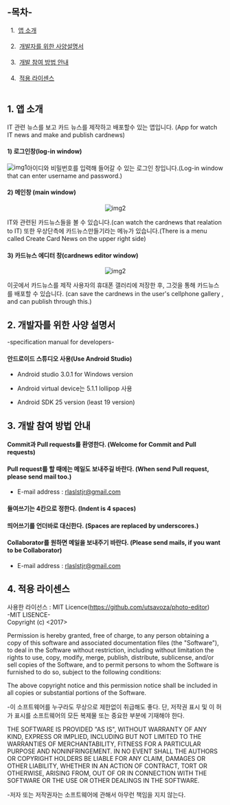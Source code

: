## -목차-
&nbsp;&nbsp;1.  [앱 소개](https://github.com/diqksrk/opensource-10#1-앱-소개)<br>
<br>
&nbsp;&nbsp;2.  [개발자를 위한 사양설명서](https://github.com/diqksrk/opensource-10#2-개발자를-위한-사양-설명서)<br>
<br>
&nbsp;&nbsp;3.  [개발 참여 방법 안내](https://github.com/diqksrk/opensource-10#3-개발-참여-방법-안내)<br>
<br>
&nbsp;&nbsp;4.  [적용 라이센스](https://github.com/diqksrk/opensource-10#4-적용-라이센스)<br>
<br>
## 1. 앱 소개
IT 관련 뉴스를 보고 카드 뉴스를 제작하고 배포할수 있는 앱입니다.  (App for watch IT news and make and publish cardnews)

#### 1) 로그인창(log-in window)
<p align="center">
<img src="img/login.png" style="float:left;" alt="img1">
<p/>
아이디와 비밀번호를 입력해 들어갈 수 있는 로그인 창입니다.(Log-in window that can enter username and password.)

#### 2) 메인창 (main window)

<p align="center">
<img src="img/main.png" alt="img2">
<p/>
IT와 관련된 카드뉴스들을 볼 수 있습니다.(can watch the cardnews that realation to IT)
 또한 우상단측에 카드뉴스만들기라는 메뉴가 있습니다.(There is a menu called Create Card News on the upper right side)

#### 3) 카드뉴스 에디터 창(cardnews editor window)

<p align="center">
<img src="img/card editor.png" alt="img2">
<p/>
이곳에서 카드뉴스를 제작 사용자의 휴대폰 갤러리에 저장한 후, 그것을 통해 카드뉴스를 배포할 수 있습니다.
(can save the cardnews in the user's  cellphone gallery , and can publish through this.)




## 2. 개발자를 위한 사양 설명서
-specification manual for developers-
#### 안드로이드 스튜디오 사용(Use Android Studio)
   
   * Android studio 3.0.1 for Windows version
  
   * Android virtual device는 5.1.1 lollipop 사용
  
  
   * Android SDK 25 version (least 19 version)


## 3. 개발 참여 방법 안내

#### Commit과 Pull requests를 환영한다. (Welcome for Commit and Pull requests)

#### Pull request를 할 때에는 메일도 보내주길 바란다. (When send Pull request, please send mail too.)

  * E-mail address : rlaslstjr@gmail.com
  
#### 들여쓰기는 4칸으로 정한다. (Indent is 4 spaces)

#### 띄어쓰기를 언더바로 대신한다. (Spaces are replaced by underscores.)

#### Collaborator를 원하면 메일을 보내주기 바란다. (Please send mails, if you want to be Collaborator)

  * E-mail address : rlaslstjr@gmail.com

  
## 4. 적용 라이센스
사용한 라이선스 : MIT Licence(https://github.com/utsavoza/photo-editor)<br>
-MIT LISENCE-<br>
Copyright (c) <2017> <purple-10>


Permission is hereby granted, free of charge, to any person
obtaining a copy of this software and associated documentation
files (the "Software"), to deal in the Software without
restriction, including without limitation the rights to use,
copy, modify, merge, publish, distribute, sublicense, and/or sell
copies of the Software, and to permit persons to whom the
Software is furnished to do so, subject to the following
conditions:


The above copyright notice and this permission notice shall be
included in all copies or substantial portions of the Software.

-이 소프트웨어를 누구라도 무상으로 제한없이 취급해도 좋다. 단, 저작권 표시 및 이 허가 표시를 소프트웨어의 모든 복제물 또는 중요한 부분에 기재해야 한다.

THE SOFTWARE IS PROVIDED "AS IS", WITHOUT WARRANTY OF ANY KIND,
EXPRESS OR IMPLIED, INCLUDING BUT NOT LIMITED TO THE WARRANTIES
OF MERCHANTABILITY, FITNESS FOR A PARTICULAR PURPOSE AND
NONINFRINGEMENT. IN NO EVENT SHALL THE AUTHORS OR COPYRIGHT
HOLDERS BE LIABLE FOR ANY CLAIM, DAMAGES OR OTHER LIABILITY,
WHETHER IN AN ACTION OF CONTRACT, TORT OR OTHERWISE, ARISING
FROM, OUT OF OR IN CONNECTION WITH THE SOFTWARE OR THE USE OR
OTHER DEALINGS IN THE SOFTWARE.

-저자 또는 저작권자는 소프트웨어에 관해서 아무런 책임을 지지 않는다.
